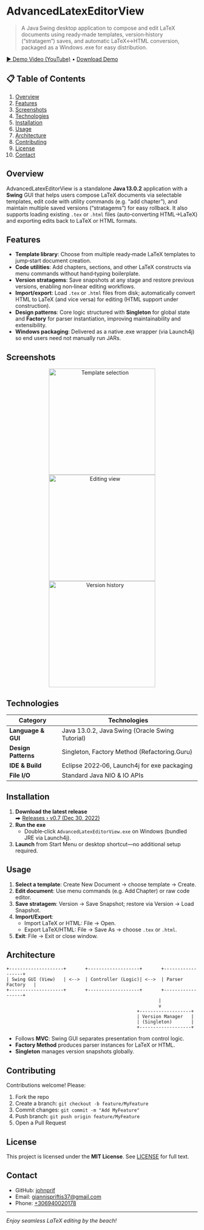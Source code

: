 # AdvancedLatexEditorView

> A Java Swing desktop application to compose and edit LaTeX documents using ready‑made templates, version‑history (“stratagem”) saves, and automatic LaTeX↔HTML conversion, packaged as a Windows .exe for easy distribution.

[▶ Demo Video (YouTube)](https://www.youtube.com/watch?v=eOK_Icqcwe8) • [Download Demo ](https://github.com/johnprif/AdvancedLatexEditorView/releases/tag/Stable)

## 📋 Table of Contents

1. [Overview](#overview)  
2. [Features](#features)  
3. [Screenshots](#screenshots)  
4. [Technologies](#technologies)  
5. [Installation](#installation)  
6. [Usage](#usage)  
7. [Architecture](#architecture)  
8. [Contributing](#contributing)  
9. [License](#license)  
10. [Contact](#contact)  

## Overview

AdvancedLatexEditorView is a standalone **Java 13.0.2** application with a **Swing** GUI that helps users compose LaTeX documents via selectable templates, edit code with utility commands (e.g. “add chapter”), and maintain multiple saved versions (“stratagems”) for easy rollback. It also supports loading existing `.tex` or `.html` files (auto‑converting HTML→LaTeX) and exporting edits back to LaTeX or HTML formats.

## Features

- **Template library**: Choose from multiple ready‑made LaTeX templates to jump‑start document creation.  
- **Code utilities**: Add chapters, sections, and other LaTeX constructs via menu commands without hand‑typing boilerplate.
- **Version stratagems**: Save snapshots at any stage and restore previous versions, enabling non‑linear editing workflows.  
- **Import/export**: Load `.tex` or `.html` files from disk; automatically convert HTML to LaTeX (and vice versa) for editing (HTML support under construction).
- **Design patterns**: Core logic structured with **Singleton** for global state and **Factory** for parser instantiation, improving maintainability and extensibility.  
- **Windows packaging**: Delivered as a native .exe wrapper (via Launch4j) so end users need not manually run JARs.  

## Screenshots

<p align="center">  
  <img src="https://user-images.githubusercontent.com/56134761/210099244-85fe31fc-c35b-425e-ac27-4ff160e19af4.png" alt="Template selection" width="280"/>  
  <img src="https://user-images.githubusercontent.com/56134761/210099251-98adf9fd-6f02-4013-a0c1-097ada30aac6.png" alt="Editing view" width="280"/>  
  <img src="https://user-images.githubusercontent.com/56134761/210099256-d0f8e653-ddca-46d6-8be6-9ff24f93dfde.png" alt="Version history" width="280"/>  
</p>

## Technologies

| Category            | Technologies                                                                 |
|---------------------|-------------------------------------------------------------------------------|
| **Language & GUI**  | Java 13.0.2, Java Swing (Oracle Swing Tutorial)               |
| **Design Patterns** | Singleton, Factory Method (Refactoring.Guru) |
| **IDE & Build**     | Eclipse 2022‑06, Launch4j for exe packaging                |
| **File I/O**        | Standard Java NIO & IO APIs   

## Installation

1. **Download the latest release**  
   ⮕ [Releases › v0.7 (Dec 30, 2022)](https://github.com/johnprif/AdvancedLatexEditorView/releases/tag/Stable)
2. **Run the exe**  
   - Double‑click `AdvancedLatexEditorView.exe` on Windows (bundled JRE via Launch4j).  
3. **Launch** from Start Menu or desktop shortcut—no additional setup required.  

## Usage

1. **Select a template**: Create New Document → choose template → Create.  
2. **Edit document**: Use menu commands (e.g. Add Chapter) or raw code editor.  
3. **Save stratagem**: Version → Save Snapshot; restore via Version → Load Snapshot.  
4. **Import/Export**:  
   - Import LaTeX or HTML: File → Open.  
   - Export LaTeX/HTML: File → Save As → choose `.tex` or `.html`.  
5. **Exit**: File → Exit or close window.  

## Architecture

```plaintext
+--------------------+       +-------------------+       +------------------+
| Swing GUI (View)   | <-->  | Controller (Logic)| <-->  | Parser Factory   |
+--------------------+       +-------------------+       +------------------+
                                                        |
                                                        v
                                                +-------------------+
                                                | Version Manager   |
                                                | (Singleton)       |
                                                +-------------------+
```
- Follows **MVC**: Swing GUI separates presentation from control logic. 
- **Factory Method** produces parser instances for LaTeX or HTML.
- **Singleton** manages version snapshots globally.

## Contributing
Contributions welcome! Please:
1. Fork the repo
2. Create a branch: `git checkout -b feature/MyFeature`
3. Commit changes: `git commit -m "Add MyFeature"`
4. Push branch: `git push origin feature/MyFeature`
5. Open a Pull Request

## License
This project is licensed under the **MIT License**. See [LICENSE](https://github.com/johnprif/AdvancedLatexEditorView/blob/main/LICENSE) for full text.

## Contact
- GitHub: [johnprif](https://github.com/johnprif)
- Email: [giannispriftis37@gmail.com](mailto:giannispriftis37@gmail.com)
- Phone: [+306940020178](tel:+306940020178)

---
*Enjoy seamless LaTeX editing by the beach!*
